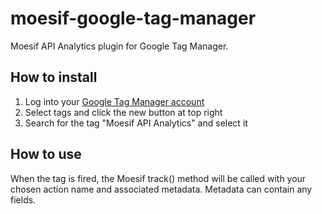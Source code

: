 # moesif-google-tag-manager

Moesif API Analytics plugin for Google Tag Manager. 

## How to install
 1. Log into your [Google Tag Manager account](https://tagmanager.google.com/)
 2. Select tags and click the new button at top right
 3. Search for the tag "Moesif API Analytics" and select it 

## How to use

When the tag is fired, the Moesif track() method will be called with your chosen action name and associated metadata.
Metadata can contain any fields. 
